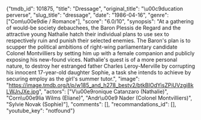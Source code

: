 {"tmdb_id": 101875, "title": "Dressage", "original_title": "\u00c9ducation perverse", "slug_title": "dressage", "date": "1986-04-16", "genre": ["Com\u00e9die / Romance"], "score": "6.0/10", "synopsis": "At a gathering of would-be society debauchees, the Baron Plessis de Regard and the attractive young Nathalie hatch their individual plans to use sex to respectively ruin and punish their selected enemies. The Baron's plan is to scupper the political ambitions of right-wing parliamentary candidate Colonel Montvilliers by setting him up with a female companion and publicly exposing his new-found vices. Nathalie's quest is of a more personal nature, to destroy her estranged father Charles Leroy-Merville by corrupting his innocent 17-year-old daughter Sophie, a task she intends to achieve by securing employ as the girl's summer tutor.", "image": "https://image.tmdb.org/t/p/w185_and_h278_bestv2/btkBIOdYisZPiUVzgi8kLWJnJXe.jpg", "actors": ["V\u00e9ronique Catanzaro (Nathalie)", "Corn\u00e9lia Wilms (Eliane)", "Andr\u00e9 Nader (Colonel Montvilliers)", "Sylvie Novak (Sophie)"], "comments": [], "recommandations_id": [], "youtube_key": "notfound"}